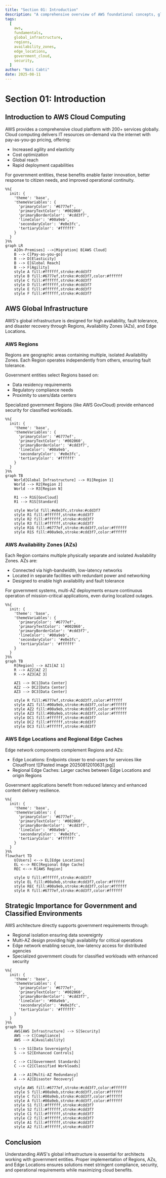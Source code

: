 ```yaml
---
title: "Section 01: Introduction"
description: "A comprehensive overview of AWS foundational concepts, global infrastructure components, and their strategic importance, with a focus on considerations for government and classified environments."
tags:
  [
    aws,
    fundamentals,
    global_infrastructure,
    regions,
    availability_zones,
    edge_locations,
    government_cloud,
    security,
  ]
author: "Nati Cabti"
date: 2025-08-11
---
```


# Section 01: Introduction

## Introduction to AWS Cloud Computing

AWS provides a comprehensive cloud platform with 200+ services globally. Cloud computing delivers IT resources on-demand via the internet with pay-as-you-go pricing, offering:

- Increased agility and elasticity
- Cost optimization
- Global reach
- Rapid deployment capabilities

For government entities, these benefits enable faster innovation, better response to citizen needs, and improved operational continuity.

```mermaid
%%{
  init: {
    'theme': 'base',
    'themeVariables': {
      'primaryColor': '#6777ef',
      'primaryTextColor': '#002060',
      'primaryBorderColor': '#cdd3f7',
      'lineColor': '#00a9eb',
      'secondaryColor': '#e0e3fc',
      'tertiaryColor': '#ffffff'
    }
  }
}%%
graph LR
    A[On-Premises] -->|Migration| B[AWS Cloud]
    B --> C[Pay-as-you-go]
    B --> D[Elasticity]
    B --> E[Global Reach]
    B --> F[Agility]
    style A fill:#ffffff,stroke:#cdd3f7
    style B fill:#6777ef,stroke:#cdd3f7,color:#ffffff
    style C fill:#ffffff,stroke:#cdd3f7
    style D fill:#ffffff,stroke:#cdd3f7
    style E fill:#ffffff,stroke:#cdd3f7
    style F fill:#ffffff,stroke:#cdd3f7
```

## AWS Global Infrastructure

AWS's global infrastructure is designed for high availability, fault tolerance, and disaster recovery through Regions, Availability Zones (AZs), and Edge Locations.

### AWS Regions

Regions are geographic areas containing multiple, isolated Availability Zones. Each Region operates independently from others, ensuring fault tolerance.

Government entities select Regions based on:

- Data residency requirements
- Regulatory compliance needs
- Proximity to users/data centers

Specialized government Regions (like AWS GovCloud) provide enhanced security for classified workloads.

```mermaid
%%{
  init: {
    'theme': 'base',
    'themeVariables': {
      'primaryColor': '#6777ef',
      'primaryTextColor': '#002060',
      'primaryBorderColor': '#cdd3f7',
      'lineColor': '#00a9eb',
      'secondaryColor': '#e0e3fc',
      'tertiaryColor': '#ffffff'
    }
  }
}%%
graph TB
    World[Global Infrastructure] --> R1[Region 1]
    World --> R2[Region 2]
    World --> R3[Region N]

    R1 --> R1G[GovCloud]
    R1 --> R1S[Standard]

    style World fill:#e0e3fc,stroke:#cdd3f7
    style R1 fill:#ffffff,stroke:#cdd3f7
    style R2 fill:#ffffff,stroke:#cdd3f7
    style R3 fill:#ffffff,stroke:#cdd3f7
    style R1G fill:#6777ef,stroke:#cdd3f7,color:#ffffff
    style R1S fill:#00a9eb,stroke:#cdd3f7,color:#ffffff
```

### AWS Availability Zones (AZs)

Each Region contains multiple physically separate and isolated Availability Zones. AZs are:

- Connected via high-bandwidth, low-latency networks
- Located in separate facilities with redundant power and networking
- Designed to enable high availability and fault tolerance

For government systems, multi-AZ deployments ensure continuous operation of mission-critical applications, even during localized outages.

```mermaid
%%{
  init: {
    'theme': 'base',
    'themeVariables': {
      'primaryColor': '#6777ef',
      'primaryTextColor': '#002060',
      'primaryBorderColor': '#cdd3f7',
      'lineColor': '#00a9eb',
      'secondaryColor': '#e0e3fc',
      'tertiaryColor': '#ffffff'
    }
  }
}%%
graph TB
    R[Region] --> AZ1[AZ 1]
    R --> AZ2[AZ 2]
    R --> AZ3[AZ 3]

    AZ1 --> DC1[Data Center]
    AZ2 --> DC2[Data Center]
    AZ3 --> DC3[Data Center]

    style R fill:#6777ef,stroke:#cdd3f7,color:#ffffff
    style AZ1 fill:#00a9eb,stroke:#cdd3f7,color:#ffffff
    style AZ2 fill:#00a9eb,stroke:#cdd3f7,color:#ffffff
    style AZ3 fill:#00a9eb,stroke:#cdd3f7,color:#ffffff
    style DC1 fill:#ffffff,stroke:#cdd3f7
    style DC2 fill:#ffffff,stroke:#cdd3f7
    style DC3 fill:#ffffff,stroke:#cdd3f7
```

### AWS Edge Locations and Regional Edge Caches

Edge network components complement Regions and AZs:

- Edge Locations: Endpoints closer to end-users for services like CloudFront
  ![[Pasted image 20250812010631.jpg]]
- Regional Edge Caches: Larger caches between Edge Locations and origin Regions

Government applications benefit from reduced latency and enhanced content delivery resilience.

```mermaid
%%{
  init: {
    'theme': 'base',
    'themeVariables': {
      'primaryColor': '#6777ef',
      'primaryTextColor': '#002060',
      'primaryBorderColor': '#cdd3f7',
      'lineColor': '#00a9eb',
      'secondaryColor': '#e0e3fc',
      'tertiaryColor': '#ffffff'
    }
  }
}%%
flowchart TD
    U[Users] <--> EL[Edge Locations]
    EL <--> REC[Regional Edge Cache]
    REC <--> R[AWS Region]

    style U fill:#ffffff,stroke:#cdd3f7
    style EL fill:#00a9eb,stroke:#cdd3f7,color:#ffffff
    style REC fill:#00a9eb,stroke:#cdd3f7,color:#ffffff
    style R fill:#6777ef,stroke:#cdd3f7,color:#ffffff
```

## Strategic Importance for Government and Classified Environments

AWS architecture directly supports government requirements through:

- Regional isolation ensuring data sovereignty
- Multi-AZ design providing high availability for critical operations
- Edge network enabling secure, low-latency access for distributed agencies
- Specialized government clouds for classified workloads with enhanced security

```mermaid
%%{
  init: {
    'theme': 'base',
    'themeVariables': {
      'primaryColor': '#6777ef',
      'primaryTextColor': '#002060',
      'primaryBorderColor': '#cdd3f7',
      'lineColor': '#00a9eb',
      'secondaryColor': '#e0e3fc',
      'tertiaryColor': '#ffffff'
    }
  }
}%%
graph TD
    AWS[AWS Infrastructure] --> S[Security]
    AWS --> C[Compliance]
    AWS --> A[Availability]

    S --> S1[Data Sovereignty]
    S --> S2[Enhanced Controls]

    C --> C1[Government Standards]
    C --> C2[Classified Workloads]

    A --> A1[Multi-AZ Redundancy]
    A --> A2[Disaster Recovery]

    style AWS fill:#6777ef,stroke:#cdd3f7,color:#ffffff
    style S fill:#00a9eb,stroke:#cdd3f7,color:#ffffff
    style C fill:#00a9eb,stroke:#cdd3f7,color:#ffffff
    style A fill:#00a9eb,stroke:#cdd3f7,color:#ffffff
    style S1 fill:#ffffff,stroke:#cdd3f7
    style S2 fill:#ffffff,stroke:#cdd3f7
    style C1 fill:#ffffff,stroke:#cdd3f7
    style C2 fill:#ffffff,stroke:#cdd3f7
    style A1 fill:#ffffff,stroke:#cdd3f7
    style A2 fill:#ffffff,stroke:#cdd3f7
```

## Conclusion

Understanding AWS's global infrastructure is essential for architects working with government entities. Proper implementation of Regions, AZs, and Edge Locations ensures solutions meet stringent compliance, security, and operational requirements while maximizing cloud benefits.
